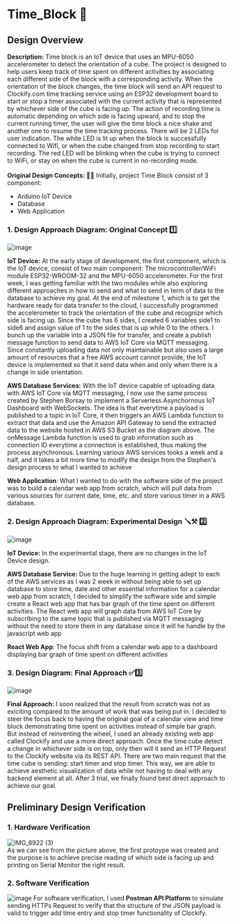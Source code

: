 # Time_Block :ice_cube:
## Design Overview 
**Description:** Time block is an IoT device that uses an MPU-6050 accelerometer to detect the orientation of a cube. The project is designed to help users keep track of time spent on different activities by associating each different side of the block with a corresponding activity. When the orientation of the block changes, the time block will send an API request to Clockify.com time tracking service using an ESP32 development board to start or stop a timer associated with the current activity that is represented by whichever side of the cube is facing up. The action of recording time is automatic depending on which side is facing upward, and to stop the current running timer, the user will give the time block a nice shake and another one to resume the time tracking process. There will be 2 LEDs for user indication. The white LED is lit up when the block is successfully connected to Wifi, or when the cube changed from stop recording to start recording. The red LED will be blinking when the cube is trying to connect to WiFi, or stay on when the cube is current in no-recording mode. 
<br>
<br>
**Original Design Concepts: :memo::pencil:** Initially, project Time Block consist of 3 component:
- Arduino IoT Device 
- Database
- Web Application
### 1. Design Approach Diagram: Original Concept :one:
<!-- ![image](https://user-images.githubusercontent.com/97687998/235034610-1ed8fc16-2aed-4788-9813-e8f56a0c9c95.png)
![image](https://user-images.githubusercontent.com/97687998/235016566-6aaba4b7-b96d-48fc-b577-fcef49c668a0.png) -->
![image](https://user-images.githubusercontent.com/97687998/235034385-78148da6-6298-4ac0-862a-45d4cafce68d.png)


**IoT Device:** At the early stage of development, the first component, which is the IoT device, consist of two main component: The microcontroller/WiFi module ESP32-WROOM-32 and the MPU-6050 accelerometer. For the first week, I was getting familiar with the two modules while also exploring different approaches in how to send and what to send in term of data to the database to achieve my goal. At the end of milestone 1, which is to get the hardware ready for data transfer to the cloud, I successfully programmed the accelerometer to track the orientation of the cube and recognize which side is facing up. Since the cube has 6 sides, I created 6 variables side1 to side6 and assign value of 1 to the sides that is up while 0 to the others. I bunch up the variable into a JSON file for transfer, and create a publish message function to send data to AWS IoT Core via MQTT messaging. Since constantly uploading data not only maintainable but also uses a large amount of resources that a free AWS account cannot provide, the IoT device is implemented so that it send data when and only when there is a change in side orientation. 

**AWS Database Services:** With the IoT device capable of uploading data with AWS IoT Core via MQTT messaging,  I now use the same process created by Stephen Borsay to implement a Serverless Asynchornous IoT Dashboard with WebSockets. The idea is that everytime a payload is published to a topic in IoT Core, it then triggers an AWS Lambda function to extract that data and use the Amazon API Gateway to send the extracted data to the website hosted in AWS S3 Bucket as the diagram above. The onMessage Lambda function is used to grab information such as connection ID everytime a connection is established, thus making the process asynchronous. Learning various AWS services tooks a week and a half, and it takes a bit more time to modify the design from the Stephen's design process to what I wanted to achieve

**Web Application**: What I wanted to do with the software side of the project was to build a calendar web app from scratch, which will pull data from various sources for current date, time, etc. and store various timer in a AWS database.

### 2. Design Approach Diagram: Experimental Design :screwdriver::hammer_and_pick: :two:
![image](https://user-images.githubusercontent.com/97687998/235255598-2a2bba9e-1aa6-4b55-b9a2-ba39ad069e68.png)

**IoT Device:** In the experimental stage, there are no changes in the IoT Device design.

**AWS Database Service:** Due to the huge learning in getting adept to each of the AWS services as I was 2 week in without being able to set up database to store time, date and other essential information for a calendar web app from scratch, I decided to simplify the software side and simple create a React web app that has bar graph of the time spent on different activities. The React web app will graph data from AWS IoT Core by subscribing to the same topic that is published via MQTT messaging without the need to store them in any database since it will he handle by the javascript web app

**React Web App**: The focus shift from a calendar web app to a dashboard displaying bar graph of time spent on different activities

### 3. Design Diagram: Final Approach :white_check_mark::three:
![image](https://user-images.githubusercontent.com/97687998/235258817-49704a61-fe04-4aca-a71f-6bb8bc5d5698.png)

**Final Approach:** I soon realized that the result from scratch was not as exiciting compared to the amount of work that was being put in. I decided to steer the focus back to having the original goal of a calendar view and time block demonstrating time spent on activities instead of simple bar graph. But instead of reinventing the wheel, I used an already existing web app called Clockify and use a more direct approach. Once the time cube detect a change in whichever side is on top, only then will it send an HTTP Request to the Clockify website via its REST API. There are two main request that the time cube is sending: start timer and stop timer. This way, we are able to achieve aesthetic visualization of data while not having to deal with any backend element at all. After 3 trial, we finally found best direct approach to achieve our goal. 

## Preliminary Design Verification 
### 1. Hardware Verification
![IMG_8922 (3)](https://user-images.githubusercontent.com/97687998/235267251-c41aa2b9-9f29-4953-bc84-7f36eda5f882.jpg)
<br>
As we can see from the picture above, the first protoype was created and the purpose is to achieve precise reading of which side is facing up and printing on Serial Monitor the right result.
<br>
### 2. Software Verification
![image](https://user-images.githubusercontent.com/97687998/235267713-0f133a7b-f324-46c6-b7a3-a8d700f39519.png)
For software verification, I used **Postman API Platform** to simulate sending HTTPs Request to verify that the structure of the JSON payload is valid to trigger add time entry and stop timer functionality of Clockify.







